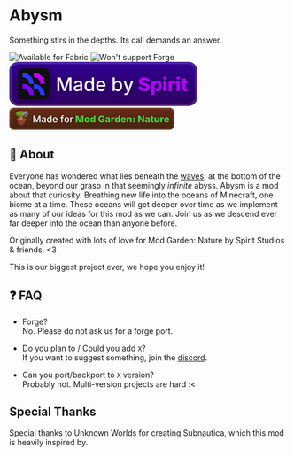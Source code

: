 # Abysm

Something stirs in the depths. Its call demands an answer.

<img alt="Available for Fabric" src="https://raw.githubusercontent.com/intergrav/devins-badges/v3/assets/compact/supported/fabric_vector.svg">

<img alt="Won't support Forge" src="https://raw.githubusercontent.com/intergrav/devins-badges/v3/assets/compact/unsupported/forge_vector.svg">

<img alt="Made by Spirit Studios" src="https://raw.githubusercontent.com/SpiritGameStudios/.github/main/assets/brand/badge/compact.svg">

<img alt="Made for Mod Garden: Nature" height="40" src="https://raw.githubusercontent.com/ModGardenEvent/art/refs/heads/main/badge/svg/nature/compact.svg">

## 📖 About

Everyone has wondered what lies beneath the [waves](https://modrinth.com/mod/tidal-waves); at the bottom of the ocean, beyond our grasp in that seemingly *infinite* abyss. Abysm is a mod about that curiosity. Breathing new life into the oceans of Minecraft, one biome at a time.
These oceans will get deeper over time as we implement as many of our ideas for this mod as we can. Join us as we descend ever far deeper into the ocean than anyone before.

Originally created with lots of love for Mod Garden: Nature by Spirit Studios & friends. <3

This is our biggest project ever, we hope you enjoy it!

## ❓ FAQ
* Forge? <br/>
No. Please do not ask us for a forge port.

* Do you plan to / Could you add `X`? <br/>
If you want to suggest something, join the [discord](https://discord.gg/TTmx7d2axf).

* Can you port/backport to `X` version? <br/>
Probably not. Multi-version projects are hard :<

## Special Thanks
Special thanks to Unknown Worlds for creating Subnautica, which this mod is heavily inspired by.
